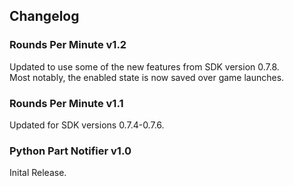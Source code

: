 ## Changelog

### Rounds Per Minute v1.2
Updated to use some of the new features from SDK version 0.7.8.    
Most notably, the enabled state is now saved over game launches.

### Rounds Per Minute v1.1
Updated for SDK versions 0.7.4-0.7.6.

### Python Part Notifier v1.0
Inital Release.
